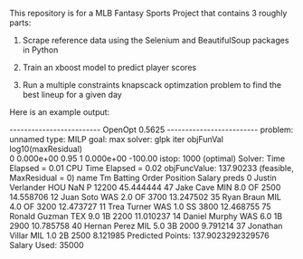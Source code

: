 This repository is for a MLB Fantasy Sports Project that contains 3 roughly parts:

1. Scrape reference data using the Selenium and BeautifulSoup packages in Python

2. Train an xboost model to predict player scores

3. Run a multiple constraints knapscack optimzation problem to find the best lineup for a given day

Here is an example output:

------------------------- OpenOpt 0.5625 -------------------------
problem: unnamed   type: MILP    goal: max
solver: glpk
  iter  objFunVal  log10(maxResidual)  
    0  0.000e+00               0.95 
    1  0.000e+00            -100.00 
istop: 1000 (optimal)
Solver:   Time Elapsed = 0.01   CPU Time Elapsed = 0.02
objFuncValue: 137.90233 (feasible, MaxResidual = 0)
                name   Tm  Batting Order Position  Salary      preds
0   Justin Verlander  HOU            NaN        P   12200  45.444444
47         Jake Cave  MIN            8.0       OF    2500  14.558706
12         Juan Soto  WAS            2.0       OF    3700  13.247502
35        Ryan Braun  MIL            4.0       OF    3200  12.473727
11       Trea Turner  WAS            1.0       SS    3800  12.468755
75     Ronald Guzman  TEX            9.0       1B    2200  11.010237
14     Daniel Murphy  WAS            6.0       1B    2900  10.785758
40      Hernan Perez  MIL            5.0       3B    2000   9.791214
37   Jonathan Villar  MIL            1.0       2B    2500   8.121985
Predicted Points: 137.9023292329576
Salary Used: 35000